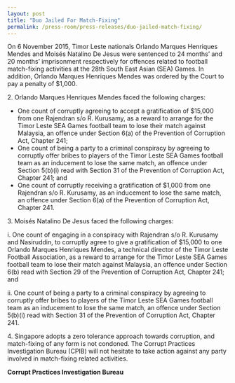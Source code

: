 ```yaml
---
layout: post
title: "Duo Jailed For Match-Fixing"
permalink: /press-room/press-releases/duo-jailed-match-fixing/
---
```

On 6 November 2015, Timor Leste nationals Orlando Marques Henriques Mendes and Moisés Natalino De Jesus were sentenced to 24 months’ and 20 months’ imprisonment respectively for offences related to football match-fixing activities at the 28th South East Asian (SEA) Games. In addition, Orlando Marques Henriques Mendes was ordered by the Court to pay a penalty of $1,000.

2\.        Orlando Marques Henriques Mendes faced the following charges:

* One count of corruptly agreeing to accept a gratification of $15,000 from one Rajendran s/o R. Kurusamy, as a reward to arrange for the Timor Leste SEA Games football team to lose their match against Malaysia, an offence under Section 6(a) of the Prevention of Corruption Act, Chapter 241;
* One count of being a party to a criminal conspiracy by agreeing to corruptly offer bribes to players of the Timor Leste SEA Games football team as an inducement to lose the same match, an offence under Section 5(b)(i) read with Section 31 of the Prevention of Corruption Act, Chapter 241; and
* One count of corruptly receiving a gratification of $1,000 from one Rajendran s/o R. Kurusamy, as an inducement to lose the same match, an offence under Section 6(a) of the Prevention of Corruption Act, Chapter 241.

3\.        Moisés Natalino De Jesus faced the following charges:

i. One count of engaging in a conspiracy with Rajendran s/o R. Kurusamy and Nasiruddin, to corruptly agree to give a gratification of $15,000 to one Orlando Marques Henriques Mendes, a technical director of the Timor Leste Football Association, as a reward to arrange for the Timor Leste SEA Games football team to lose their match against Malaysia, an offence under Section 6(b) read with Section 29 of the Prevention of Corruption Act, Chapter 241; and

ii. One count of being a party to a criminal conspiracy by agreeing to corruptly offer bribes to players of the Timor Leste SEA Games football team as an inducement to lose the same match, an offence under Section 5(b)(i) read with Section 31 of the Prevention of Corruption Act, Chapter 241.

4\.        Singapore adopts a zero tolerance approach towards corruption, and match-fixing of any form is not condoned. The Corrupt Practices Investigation Bureau (CPIB) will not hesitate to take action against any party involved in match-fixing related activities.

**Corrupt Practices Investigation Bureau**
